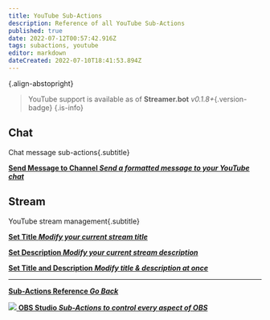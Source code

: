 ```yaml
---
title: YouTube Sub-Actions
description: Reference of all YouTube Sub-Actions
published: true
date: 2022-07-12T00:57:42.916Z
tags: subactions, youtube
editor: markdown
dateCreated: 2022-07-10T18:41:53.894Z
---
```


<i class="mdi mdi-youtube text--youtube"></i>{.align-abstopright}

> YouTube support is available as of **Streamer.bot** *v0.1.8+*{.version-badge}
{.is-info}

## Chat
Chat message sub-actions{.subtitle}
<section class="btn-grid my-5">
  
  [<i class="mdi mdi-comment text--youtube"></i>**Send Message to Channel *Send a formatted message to your YouTube chat***](/en/Sub-Actions/YouTube/Send-Message-To-Channel)

</section>

## Stream
YouTube stream management{.subtitle}
<section class="btn-grid my-5">
  
  [<i class="mdi mdi-format-title text--youtube"></i>**Set Title *Modify your current stream title***](/en/Sub-Actions/Youtube/Set-Title)
  
  [<i class="mdi mdi-text text--youtube"></i>**Set Description *Modify your current stream description***](/en/Sub-Actions/YouTube/Set-Description)
    
  [<i class="mdi mdi-text-box-multiple text--youtube"></i> **Set Title and Description *Modify title &amp; description at once***](/en/Sub-Actions/YouTube/Set-Title-Description)

</section>

---

<section class="btn-grid my-5">
    
  [<i class="mdi mdi-chevron-left"></i>**Sub-Actions Reference *Go Back***](/en/Sub-Actions)
  
  [<img src="https://streamer.bot/img/integrations/obs.svg"/> **OBS Studio *Sub-Actions to control every aspect of OBS***](/en/Sub-Actions/OBS)
  
</section>
